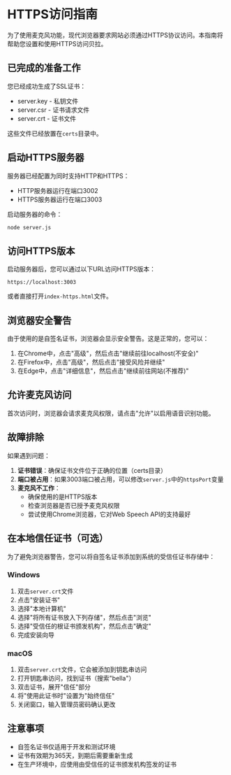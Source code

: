 # HTTPS访问指南

为了使用麦克风功能，现代浏览器要求网站必须通过HTTPS协议访问。本指南将帮助您设置和使用HTTPS访问贝拉。

## 已完成的准备工作

您已经成功生成了SSL证书：
- server.key - 私钥文件
- server.csr - 证书请求文件
- server.crt - 证书文件

这些文件已经放置在`certs`目录中。

## 启动HTTPS服务器

服务器已经配置为同时支持HTTP和HTTPS：
- HTTP服务器运行在端口3002
- HTTPS服务器运行在端口3003

启动服务器的命令：

```bash
node server.js
```

## 访问HTTPS版本

启动服务器后，您可以通过以下URL访问HTTPS版本：

```
https://localhost:3003
```

或者直接打开`index-https.html`文件。

## 浏览器安全警告

由于使用的是自签名证书，浏览器会显示安全警告。这是正常的，您可以：

1. 在Chrome中，点击"高级"，然后点击"继续前往localhost(不安全)"
2. 在Firefox中，点击"高级"，然后点击"接受风险并继续"
3. 在Edge中，点击"详细信息"，然后点击"继续前往网站(不推荐)"

## 允许麦克风访问

首次访问时，浏览器会请求麦克风权限，请点击"允许"以启用语音识别功能。

## 故障排除

如果遇到问题：

1. **证书错误**：确保证书文件位于正确的位置（certs目录）
2. **端口被占用**：如果3003端口被占用，可以修改`server.js`中的`httpsPort`变量
3. **麦克风不工作**：
   - 确保使用的是HTTPS版本
   - 检查浏览器是否已授予麦克风权限
   - 尝试使用Chrome浏览器，它对Web Speech API的支持最好

## 在本地信任证书（可选）

为了避免浏览器警告，您可以将自签名证书添加到系统的受信任证书存储中：

### Windows

1. 双击`server.crt`文件
2. 点击"安装证书"
3. 选择"本地计算机"
4. 选择"将所有证书放入下列存储"，然后点击"浏览"
5. 选择"受信任的根证书颁发机构"，然后点击"确定"
6. 完成安装向导

### macOS

1. 双击`server.crt`文件，它会被添加到钥匙串访问
2. 打开钥匙串访问，找到证书（搜索"bella"）
3. 双击证书，展开"信任"部分
4. 将"使用此证书时"设置为"始终信任"
5. 关闭窗口，输入管理员密码确认更改

## 注意事项

- 自签名证书仅适用于开发和测试环境
- 证书有效期为365天，到期后需要重新生成
- 在生产环境中，应使用由受信任的证书颁发机构签发的证书